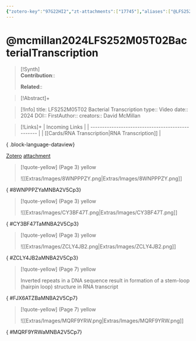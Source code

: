 ```yaml
---
{"zotero-key":"97G22HI2","zt-attachments":["17745"],"aliases":["@LFS252M05T02 Bacterial Transcription"],"keywords":null,"FirstAuthor":"[[ David McMillan]]","tags":["source/video","Uni/LFS252"],"dg-publish":true,"permalink":"/sources/video/mcmillan2024-lfs-252-m05-t02-bacterial-transcription/","dgPassFrontmatter":true}
---
```


# @mcmillan2024LFS252M05T02BacterialTranscription

>[!Synth]  
>**Contribution**::  
>  
>**Related**:: 
>  

> [!Abstract]+
> 

> [!Info]
> title: LFS252M05T02 Bacterial Transcription
> type:: Video 
> date:: 2024
> DOI:: 
> FirstAuthor:: 
> creators:: David McMillan

> [!Links]+
>  | Incoming Links                                    |
> | ------------------------------------------------- |
> | [[Cards/RNA Transcription\|RNA Transcription]] |
> 
{ .block-language-dataview}


[Zotero](zotero://select/library/items/97G22HI2) [attachment](<file:///Users/nathanmaxwell/Zotero/storage/MNBA2V5C/LFS252%20Bacterial%20Transcription%20pages%202%20-%209.pdf>)

> [!quote-yellow] (Page 3) yellow
> 
> ![[Extras/Images/8WNPPPZY.png\|Extras/Images/8WNPPPZY.png]]
>
{ #8WNPPPZYaMNBA2V5Cp3}


> [!quote-yellow] (Page 3) yellow
> 
> ![[Extras/Images/CY3BF47T.png\|Extras/Images/CY3BF47T.png]]
>
{ #CY3BF47TaMNBA2V5Cp3}


> [!quote-yellow] (Page 3) yellow
> 
> ![[Extras/Images/ZCLY4JB2.png\|Extras/Images/ZCLY4JB2.png]]
>
{ #ZCLY4JB2aMNBA2V5Cp3}


> [!quote-yellow] (Page 7) yellow
> 
> Inverted repeats in a DNA sequence result in formation of a stem-loop (hairpin loop) structure in RNA transcript
>
{ #FJX6ATZBaMNBA2V5Cp7}


> [!quote-yellow] (Page 7) yellow
> 
> ![[Extras/Images/MQRF9YRW.png\|Extras/Images/MQRF9YRW.png]]
>
{ #MQRF9YRWaMNBA2V5Cp7}

